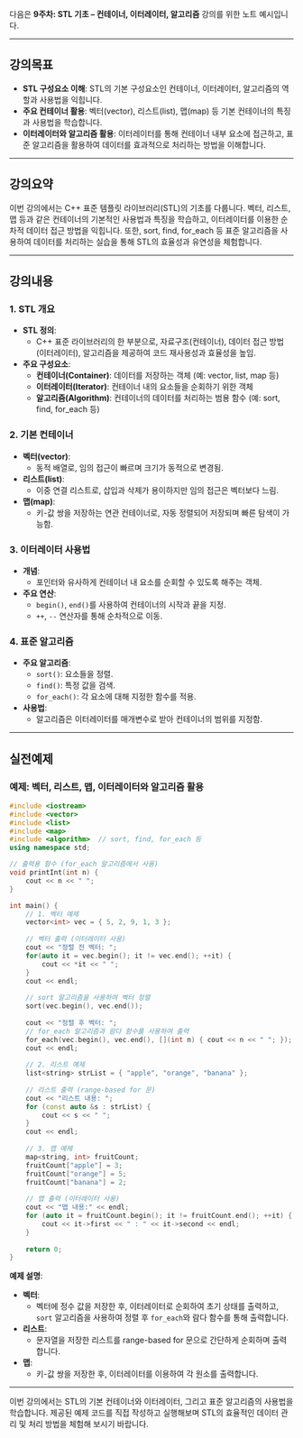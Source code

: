 다음은 **9주차: STL 기초 – 컨테이너, 이터레이터, 알고리즘** 강의를 위한 노트 예시입니다.

---

## 강의목표
- **STL 구성요소 이해**: STL의 기본 구성요소인 컨테이너, 이터레이터, 알고리즘의 역할과 사용법을 익힙니다.
- **주요 컨테이너 활용**: 벡터(vector), 리스트(list), 맵(map) 등 기본 컨테이너의 특징과 사용법을 학습합니다.
- **이터레이터와 알고리즘 활용**: 이터레이터를 통해 컨테이너 내부 요소에 접근하고, 표준 알고리즘을 활용하여 데이터를 효과적으로 처리하는 방법을 이해합니다.

---

## 강의요약
이번 강의에서는 C++ 표준 템플릿 라이브러리(STL)의 기초를 다룹니다. 벡터, 리스트, 맵 등과 같은 컨테이너의 기본적인 사용법과 특징을 학습하고, 이터레이터를 이용한 순차적 데이터 접근 방법을 익힙니다. 또한, sort, find, for_each 등 표준 알고리즘을 사용하여 데이터를 처리하는 실습을 통해 STL의 효율성과 유연성을 체험합니다.

---

## 강의내용

### 1. STL 개요
- **STL 정의**:  
  - C++ 표준 라이브러리의 한 부분으로, 자료구조(컨테이너), 데이터 접근 방법(이터레이터), 알고리즘을 제공하여 코드 재사용성과 효율성을 높임.
- **주요 구성요소**:  
  - **컨테이너(Container)**: 데이터를 저장하는 객체 (예: vector, list, map 등)
  - **이터레이터(Iterator)**: 컨테이너 내의 요소들을 순회하기 위한 객체
  - **알고리즘(Algorithm)**: 컨테이너의 데이터를 처리하는 범용 함수 (예: sort, find, for_each 등)

### 2. 기본 컨테이너
- **벡터(vector)**:  
  - 동적 배열로, 임의 접근이 빠르며 크기가 동적으로 변경됨.
- **리스트(list)**:  
  - 이중 연결 리스트로, 삽입과 삭제가 용이하지만 임의 접근은 벡터보다 느림.
- **맵(map)**:  
  - 키-값 쌍을 저장하는 연관 컨테이너로, 자동 정렬되어 저장되며 빠른 탐색이 가능함.

### 3. 이터레이터 사용법
- **개념**:  
  - 포인터와 유사하게 컨테이너 내 요소를 순회할 수 있도록 해주는 객체.
- **주요 연산**:  
  - `begin()`, `end()`를 사용하여 컨테이너의 시작과 끝을 지정.
  - `++`, `--` 연산자를 통해 순차적으로 이동.
  
### 4. 표준 알고리즘
- **주요 알고리즘**:  
  - `sort()`: 요소들을 정렬.
  - `find()`: 특정 값을 검색.
  - `for_each()`: 각 요소에 대해 지정한 함수를 적용.
- **사용법**:  
  - 알고리즘은 이터레이터를 매개변수로 받아 컨테이너의 범위를 지정함.

---

## 실전예제

### 예제: 벡터, 리스트, 맵, 이터레이터와 알고리즘 활용

```cpp
#include <iostream>
#include <vector>
#include <list>
#include <map>
#include <algorithm>  // sort, find, for_each 등
using namespace std;

// 출력용 함수 (for_each 알고리즘에서 사용)
void printInt(int n) {
    cout << n << " ";
}

int main() {
    // 1. 벡터 예제
    vector<int> vec = { 5, 2, 9, 1, 3 };
    
    // 벡터 출력 (이터레이터 사용)
    cout << "정렬 전 벡터: ";
    for(auto it = vec.begin(); it != vec.end(); ++it) {
        cout << *it << " ";
    }
    cout << endl;
    
    // sort 알고리즘을 사용하여 벡터 정렬
    sort(vec.begin(), vec.end());
    
    cout << "정렬 후 벡터: ";
    // for_each 알고리즘과 람다 함수를 사용하여 출력
    for_each(vec.begin(), vec.end(), [](int n) { cout << n << " "; });
    cout << endl;
    
    // 2. 리스트 예제
    list<string> strList = { "apple", "orange", "banana" };
    
    // 리스트 출력 (range-based for 문)
    cout << "리스트 내용: ";
    for (const auto &s : strList) {
        cout << s << " ";
    }
    cout << endl;
    
    // 3. 맵 예제
    map<string, int> fruitCount;
    fruitCount["apple"] = 3;
    fruitCount["orange"] = 5;
    fruitCount["banana"] = 2;
    
    // 맵 출력 (이터레이터 사용)
    cout << "맵 내용:" << endl;
    for (auto it = fruitCount.begin(); it != fruitCount.end(); ++it) {
        cout << it->first << " : " << it->second << endl;
    }
    
    return 0;
}
```

**예제 설명**:
- **벡터**:  
  - 벡터에 정수 값을 저장한 후, 이터레이터로 순회하여 초기 상태를 출력하고, `sort` 알고리즘을 사용하여 정렬 후 `for_each`와 람다 함수를 통해 출력합니다.
- **리스트**:  
  - 문자열을 저장한 리스트를 range-based for 문으로 간단하게 순회하며 출력합니다.
- **맵**:  
  - 키-값 쌍을 저장한 후, 이터레이터를 이용하여 각 원소를 출력합니다.

---

이번 강의에서는 STL의 기본 컨테이너와 이터레이터, 그리고 표준 알고리즘의 사용법을 학습합니다. 제공된 예제 코드를 직접 작성하고 실행해보며 STL의 효율적인 데이터 관리 및 처리 방법을 체험해 보시기 바랍니다.
